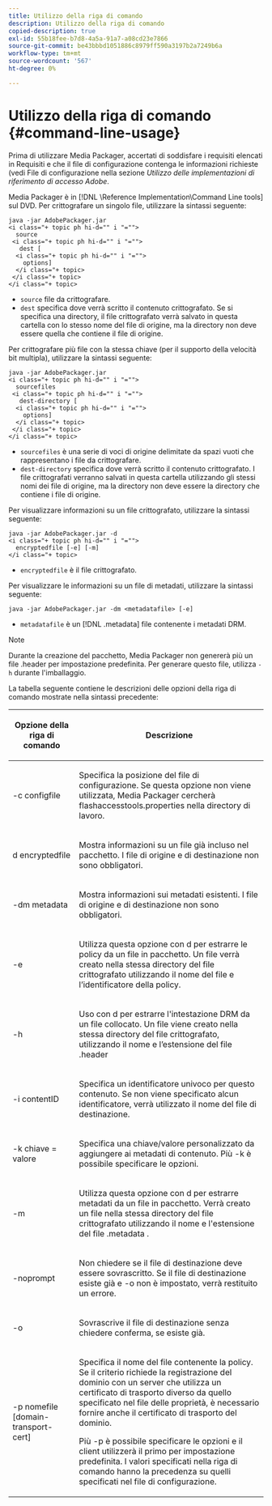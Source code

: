 ```yaml
---
title: Utilizzo della riga di comando
description: Utilizzo della riga di comando
copied-description: true
exl-id: 55b18fee-b7d8-4a5a-91a7-a08cd23e7866
source-git-commit: be43bbbd1051886c8979ff590a3197b2a7249b6a
workflow-type: tm+mt
source-wordcount: '567'
ht-degree: 0%

---
```


# Utilizzo della riga di comando {#command-line-usage}

Prima di utilizzare Media Packager, accertati di soddisfare i requisiti elencati in Requisiti e che il file di configurazione contenga le informazioni richieste (vedi File di configurazione nella sezione *Utilizzo delle implementazioni di riferimento di accesso Adobe*.

Media Packager è in [!DNL \Reference Implementation\Command Line tools] sul DVD. Per crittografare un singolo file, utilizzare la sintassi seguente:

```
java -jar AdobePackager.jar  
<i class="+ topic ph hi-d="" i "="">
  source  
 <i class="+ topic ph hi-d="" i "="">
   dest [ 
  <i class="+ topic ph hi-d="" i "="">
    options] 
  </i class="+ topic> 
 </i class="+ topic> 
</i class="+ topic>
```

* `source` file da crittografare.
* `dest` specifica dove verrà scritto il contenuto crittografato. Se si specifica una directory, il file crittografato verrà salvato in questa cartella con lo stesso nome del file di origine, ma la directory non deve essere quella che contiene il file di origine.

Per crittografare più file con la stessa chiave (per il supporto della velocità bit multipla), utilizzare la sintassi seguente:

```
java -jar AdobePackager.jar  
<i class="+ topic ph hi-d="" i "="">
  sourcefiles  
 <i class="+ topic ph hi-d="" i "="">
   dest-directory [ 
  <i class="+ topic ph hi-d="" i "="">
    options] 
  </i class="+ topic> 
 </i class="+ topic> 
</i class="+ topic>
```

* `sourcefiles` è una serie di voci di origine delimitate da spazi vuoti che rappresentano i file da crittografare.
* `dest-directory` specifica dove verrà scritto il contenuto crittografato. I file crittografati verranno salvati in questa cartella utilizzando gli stessi nomi dei file di origine, ma la directory non deve essere la directory che contiene i file di origine.

Per visualizzare informazioni su un file crittografato, utilizzare la sintassi seguente:

```
java -jar AdobePackager.jar -d  
<i class="+ topic ph hi-d="" i "="">
  encryptedfile [-e] [-m] 
</i class="+ topic>
```

* `encryptedfile` è il file crittografato.

Per visualizzare le informazioni su un file di metadati, utilizzare la sintassi seguente:

```
java -jar AdobePackager.jar -dm <metadatafile> [-e]
```

* `metadatafile` è un [!DNL .metadata] file contenente i metadati DRM.

>[!NOTE]
>
>Durante la creazione del pacchetto, Media Packager non genererà più un file .header per impostazione predefinita. Per generare questo file, utilizza `-h` durante l&#39;imballaggio.

La tabella seguente contiene le descrizioni delle opzioni della riga di comando mostrate nella sintassi precedente:

<table frame="all" colsep="1" rowsep="1" class="+ topic/table adobe-d/table " id="table_wgz_spy_n4"> 
 <thead class="- topic/thead "> 
  <tr rowsep="1" class="- topic/row "> 
   <th colname="1" class="- topic/entry entry"> <p class="- topic/p ">Opzione della riga di comando </p> </th> 
   <th colname="2" class="- topic/entry entry"> <p class="- topic/p ">Descrizione </p> </th> 
  </tr> 
 </thead>
 <tbody class="- topic/tbody "> 
  <tr rowsep="1" class="- topic/row "> 
   <td colname="1" class="- topic/entry "> <p class="- topic/p ">-c <span class="+ topic/ph pr-d/codeph codeph"> configfile </span> </p> </td> 
   <td colname="2" class="- topic/entry "> <p class="- topic/p ">Specifica la posizione del file di configurazione. Se questa opzione non viene utilizzata, Media Packager cercherà <span class="filepath"> flashaccesstools.properties </span> nella directory di lavoro. </p> </td> 
  </tr> 
  <tr rowsep="1" class="- topic/row "> 
   <td colname="1" class="- topic/entry "> <p class="- topic/p ">d <span class="+ topic/ph pr-d/codeph codeph"> encryptedfile </span> </p> </td> 
   <td colname="2" class="- topic/entry "> <p class="- topic/p ">Mostra informazioni su un file già incluso nel pacchetto. I file di origine e di destinazione non sono obbligatori. </p> </td> 
  </tr> 
  <tr rowsep="1" class="- topic/row "> 
   <td colname="1" class="- topic/entry "> <p class="- topic/p ">-dm <span class="+ topic/ph pr-d/codeph codeph"> metadata </span> </p> </td> 
   <td colname="2" class="- topic/entry "> <p class="- topic/p ">Mostra informazioni sui metadati esistenti. I file di origine e di destinazione non sono obbligatori. </p> </td> 
  </tr> 
  <tr rowsep="1" class="- topic/row "> 
   <td colname="1" class="- topic/entry "> <p class="- topic/p ">-e </p> </td> 
   <td colname="2" class="- topic/entry "> <p class="- topic/p ">Utilizza questa opzione con <span class="codeph"> d </span> per estrarre le policy da un file in pacchetto. Un file verrà creato nella stessa directory del file crittografato utilizzando il nome del file e l’identificatore della policy. </p> </td> 
  </tr> 
  <tr rowsep="1" class="- topic/row "> 
   <td colname="1" class="- topic/entry "> <p class="- topic/p ">-h </p> </td> 
   <td colname="2" class="- topic/entry "> <p class="- topic/p ">Uso con <span class="codeph"> d </span> per estrarre l'intestazione DRM da un file collocato. Un file viene creato nella stessa directory del file crittografato, utilizzando il nome e l’estensione del file <span class="filepath"> .header </span> </p> </td> 
  </tr> 
  <tr rowsep="1" class="- topic/row "> 
   <td colname="1" class="- topic/entry "> <p class="- topic/p ">-i <span class="+ topic/ph pr-d/codeph codeph"> contentID </span> </p> </td> 
   <td colname="2" class="- topic/entry "> <p class="- topic/p ">Specifica un identificatore univoco per questo contenuto. Se non viene specificato alcun identificatore, verrà utilizzato il nome del file di destinazione. </p> </td> 
  </tr> 
  <tr rowsep="1" class="- topic/row "> 
   <td colname="1" class="- topic/entry "> <p class="- topic/p ">-k <span class="+ topic/ph pr-d/codeph codeph"> chiave </span>= <span class="+ topic/ph pr-d/codeph codeph"> valore </span> </p> </td> 
   <td colname="2" class="- topic/entry "> <p class="- topic/p ">Specifica una chiave/valore personalizzato da aggiungere ai metadati di contenuto. Più <span class="codeph"> -k </span> è possibile specificare le opzioni. </p> </td> 
  </tr> 
  <tr rowsep="1" class="- topic/row "> 
   <td colname="1" class="- topic/entry "> <p class="- topic/p ">-m </p> </td> 
   <td colname="2" class="- topic/entry "> <p class="- topic/p ">Utilizza questa opzione con <span class="codeph"> d </span> per estrarre metadati da un file in pacchetto. Verrà creato un file nella stessa directory del file crittografato utilizzando il nome e l'estensione del file <span class="codeph"> .metadata </span>. </p> </td> 
  </tr> 
  <tr rowsep="1" class="- topic/row "> 
   <td colname="1" class="- topic/entry "> <p class="- topic/p ">-noprompt </p> </td> 
   <td colname="2" class="- topic/entry "> <p class="- topic/p ">Non chiedere se il file di destinazione deve essere sovrascritto. Se il file di destinazione esiste già e <span class="codeph"> -o </span> non è impostato, verrà restituito un errore. </p> </td> 
  </tr> 
  <tr rowsep="1" class="- topic/row "> 
   <td colname="1" class="- topic/entry "> <p class="- topic/p ">-o </p> </td> 
   <td colname="2" class="- topic/entry "> <p class="- topic/p ">Sovrascrive il file di destinazione senza chiedere conferma, se esiste già. </p> </td> 
  </tr> 
  <tr rowsep="0" class="- topic/row "> 
   <td colname="1" class="- topic/entry "> <p class="- topic/p ">-p <span class="+ topic/ph pr-d/codeph codeph"> nomefile [domain-transport-cert] </span> </p> </td> 
   <td colname="2" class="- topic/entry "> <p class="- topic/p ">Specifica il nome del file contenente la policy. Se il criterio richiede la registrazione del dominio con un server che utilizza un certificato di trasporto diverso da quello specificato nel file delle proprietà, è necessario fornire anche il certificato di trasporto del dominio. </p> <p class="- topic/p ">Più <span class="codeph"> -p </span> è possibile specificare le opzioni e il client utilizzerà il primo per impostazione predefinita. I valori specificati nella riga di comando hanno la precedenza su quelli specificati nel file di configurazione. </p> </td> 
  </tr> 
 </tbody> 
</table>
